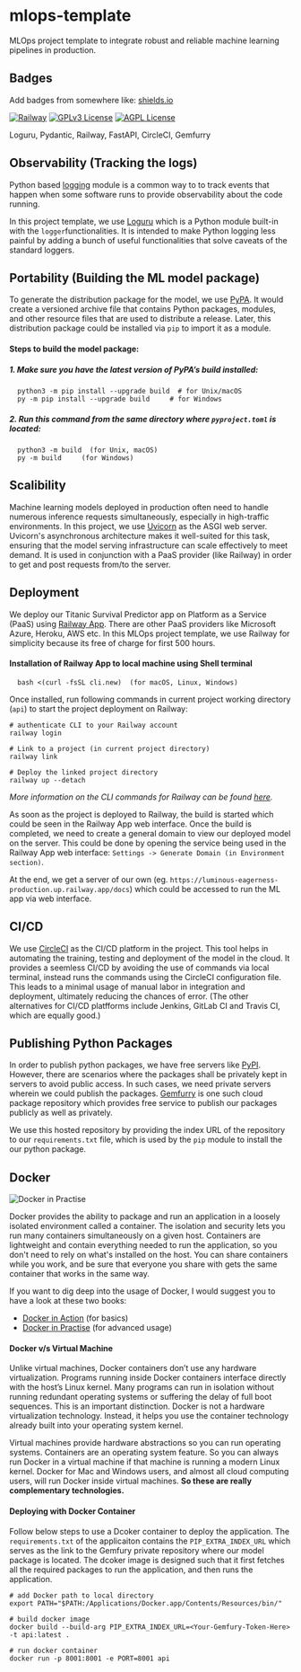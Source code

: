# mlops-template
MLOps project template to integrate robust and reliable machine learning pipelines in production.


## Badges

Add badges from somewhere like: [shields.io](https://shields.io/)

[![Railway](https://img.shields.io/badge/License-MIT-green.svg)](https://choosealicense.com/licenses/mit/)
[![GPLv3 License](https://img.shields.io/badge/License-GPL%20v3-yellow.svg)](https://opensource.org/licenses/)
[![AGPL License](https://img.shields.io/badge/license-AGPL-blue.svg)](http://www.gnu.org/licenses/agpl-3.0)




Loguru, Pydantic, Railway, FastAPI, CircleCI, Gemfurry

## Observability (Tracking the logs)
Python based [logging](https://docs.python.org/3/library/logging.html) module is a common way to to track events that happen when some software runs to provide observability about the code running. 

In this project template, we use [Loguru](https://loguru.readthedocs.io/en/stable/) which is a Python module built-in with the `logger`functionalities. It is intended to make Python logging less painful by adding a bunch of useful functionalities that solve caveats of the standard loggers. 

## Portability (Building the ML model package)
To generate the distribution package for the model, we use [PyPA](https://packaging.python.org/en/latest/). It would create a versioned archive file that contains Python packages, modules, and other resource files that are used to distribute a release. Later, this distribution package could be installed via `pip` to import it as a module.

#### Steps to build the model package:
##### 1. Make sure you have the latest version of PyPA’s build installed:

```
  python3 -m pip install --upgrade build  # for Unix/macOS
  py -m pip install --upgrade build     # for Windows
```

##### 2. Run this command from the same directory where `pyproject.toml` is located:

```
  python3 -m build  (for Unix, macOS)
  py -m build     (for Windows)
```
## Scalibility
Machine learning models deployed in production often need to handle numerous inference requests simultaneously, especially in high-traffic environments. In this project, we use [Uvicorn](https://www.uvicorn.org/) as the ASGI web server. Uvicorn's asynchronous architecture makes it well-suited for this task, ensuring that the model serving infrastructure can scale effectively to meet demand. It is used in conjunction with a PaaS provider (like Railway) in order to get and post requests from/to the server. 

## Deployment
We deploy our Titanic Survival Predictor app on Platform as a Service (PaaS) using [Railway App](https://railway.app/). There are other PaaS providers like Microsoft Azure, Heroku, AWS etc. In this MLOps project template, we use Railway for simplicity because its free of charge for first 500 hours.


#### Installation of Railway App to local machine using Shell terminal

```
  bash <(curl -fsSL cli.new)  (for macOS, Linux, Windows)
```

Once installed, run following commands in current project working directory (`api`) to start the project deployment on Railway:

```
# authenticate CLI to your Railway account
railway login

# Link to a project (in current project directory)
railway link

# Deploy the linked project directory
railway up --detach
```

_More information on the CLI commands for Railway can be found [here](https://docs.railway.app/guides/cli#authenticating-with-the-cli)._

As soon as the project is deployed to Railway, the build is started which could be seen in the Railway App web interface. Once the build is completed, we need to create a general domain to view our deployed model on the server. This could be done by opening the service being used in the Railway App web interface: `Settings -> Generate Domain (in Environment section)`. 

At the end, we get a server of our own (eg. `https://luminous-eagerness-production.up.railway.app/docs`) which could be accessed to run the ML app via web interface. 

## CI/CD 
We use [CircleCI](https://circleci.com/product/) as the CI/CD platform in the project. This tool helps in automating the training, testing and deployment of the model in the cloud. It provides a seemless CI/CD by avoiding the use of commands via local terminal, instead runs the commands using the CircleCI configuration file. This leads to a minimal usage of manual labor in integration and deployment, ultimately reducing the chances of error. (The other alternatives for CI/CD platfforms include Jenkins, GitLab CI and Travis CI, which are equally good.)

## Publishing Python Packages
In order to publish python packages, we have free servers like [PyPI](https://pypi.org/). However, there are scenarios where the packages shall be privately kept in servers to avoid public access. In such cases, we need private servers wherein we could publish the packages. [Gemfurry](https://gemfury.com/) is one such cloud package repository which provides free service to publish our packages publicly as well as privately. 

We use this hosted repository by providing the index URL of the repository to our `requirements.txt` file, which is used by the `pip` module to install the our python package.

## Docker
![Docker in Practise](https://drek4537l1klr.cloudfront.net/miell/Figures/01fig02_alt.jpg)

Docker provides the ability to package and run an application in a loosely isolated environment called a container. The isolation and security lets you run many containers simultaneously on a given host. Containers are lightweight and contain everything needed to run the application, so you don't need to rely on what's installed on the host. You can share containers while you work, and be sure that everyone you share with gets the same container that works in the same way.

If you want to dig deep into the usage of Docker, I would suggest you to have a look at these two books:
  - [Docker in Action](https://livebook.manning.com/book/docker-in-action-second-edition/) (for basics)
  - [Docker in Practise](https://livebook.manning.com/book/docker-in-practice/) (for advanced usage)

#### Docker v/s Virtual Machine
Unlike virtual machines, Docker containers don’t use any hardware virtualization. Programs running inside Docker containers interface directly with the host’s Linux kernel. Many programs can run in isolation without running redundant operating systems or suffering the delay of full boot sequences. This is an important distinction. Docker is not a hardware virtualization technology. Instead, it helps you use the container technology already built into your operating system kernel.

Virtual machines provide hardware abstractions so you can run operating systems. Containers are an operating system feature. So you can always run Docker in a virtual machine if that machine is running a modern Linux kernel. Docker for Mac and Windows users, and almost all cloud computing users, will run Docker inside virtual machines. **So these are really complementary technologies.**

#### Deploying with Docker Container
Follow below steps to use a Dcoker container to deploy the application. The `requirements.txt` of the applicaiton contains the `PIP_EXTRA_INDEX_URL` which serves as the link to the Gemfury private repository where our model package is located. The dcoker image is designed such that it first fetches all the required packages to run the application, and then runs the application. 

```
# add Docker path to local directory
export PATH="$PATH:/Applications/Docker.app/Contents/Resources/bin/"

# build docker image
docker build --build-arg PIP_EXTRA_INDEX_URL=<Your-Gemfury-Token-Here> -t api:latest .

# run docker container
docker run -p 8001:8001 -e PORT=8001 api 
```